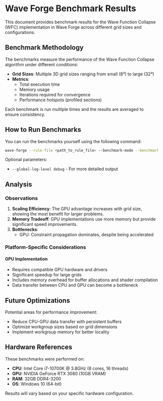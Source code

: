 # Wave Forge Benchmark Results

This document provides benchmark results for the Wave Function Collapse (WFC) implementation in Wave Forge across different grid sizes and configurations.

## Benchmark Methodology

The benchmarks measure the performance of the Wave Function Collapse algorithm under different conditions:

- **Grid Sizes**: Multiple 3D grid sizes ranging from small (8³) to large (32³)
- **Metrics**:
  - Total execution time
  - Memory usage
  - Iterations required for convergence
  - Performance hotspots (profiled sections)

Each benchmark is run multiple times and the results are averaged to ensure consistency.

## How to Run Benchmarks

You can run the benchmarks yourself using the following command:

```bash
wave-forge --rule-file <path_to_rule_file> --benchmark-mode --benchmark-csv-output benchmark_results.csv
```

Optional parameters:

- `--global-log-level debug` - For more detailed output

## Analysis

### Observations

1. **Scaling Efficiency**: The GPU advantage increases with grid size, showing the most benefit for larger problems.
2. **Memory Tradeoff**: GPU implementations use more memory but provide significant speed improvements.
3. **Bottlenecks**:
   - GPU: Constraint propagation dominates, despite being accelerated

### Platform-Specific Considerations

#### GPU Implementation

- Requires compatible GPU hardware and drivers
- Significant speedup for large grids
- Includes memory overhead for buffer allocations and shader compilation
- Data transfer between CPU and GPU can become a bottleneck

## Future Optimizations

Potential areas for performance improvement:

- Reduce CPU-GPU data transfer with persistent buffers
- Optimize workgroup sizes based on grid dimensions
- Implement workgroup memory for better locality

## Hardware References

These benchmarks were performed on:

- **CPU**: Intel Core i7-10700K @ 3.8GHz (8 cores, 16 threads)
- **GPU**: NVIDIA GeForce RTX 3080 (10GB VRAM)
- **RAM**: 32GB DDR4-3200
- **OS**: Windows 10 (64-bit)

Results will vary based on your specific hardware configuration.
